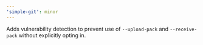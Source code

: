 ```yaml
---
'simple-git': minor
---
```


Adds vulnerability detection to prevent use of `--upload-pack` and `--receive-pack` without explicitly opting in. 
